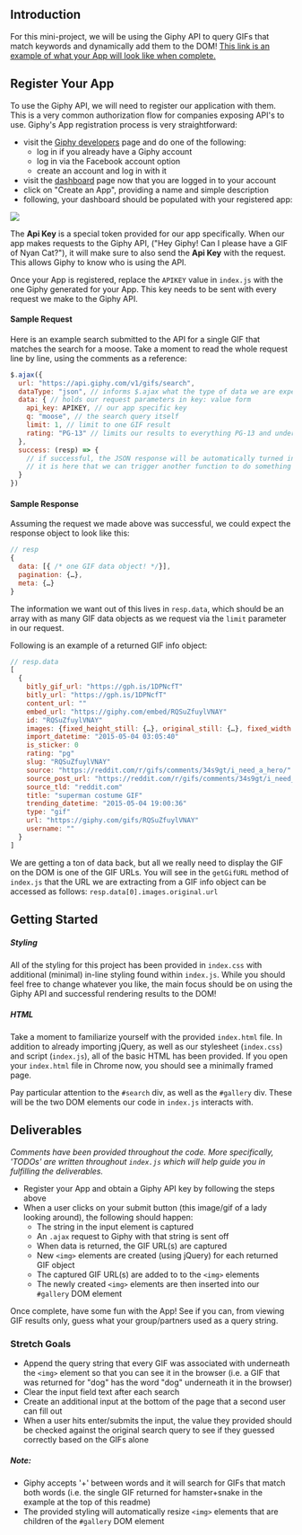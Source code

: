 ## Introduction

For this mini-project, we will be using the Giphy API to query GIFs that match keywords and dynamically add them to the DOM! [This link is an example of what your App will look like when complete.][example]

## Register Your App

To use the Giphy API, we will need to register our application with them. This is a very common authorization flow for companies exposing API's to use. Giphy's App registration process is very straightforward:

- visit the [Giphy developers][giphy-dev] page and do one of the following:
  - log in if you already have a Giphy account
  - log in via the Facebook account option
  - create an account and log in with it
- visit the [dashboard][giphy-dashboard] page now that you are logged in to your account
- click on "Create an App", providing a name and simple description
- following, your dashboard should be populated with your registered app:

![](https://curriculum-content.s3.amazonaws.com/KWK/giphy-app-reg.png)
  
The **Api Key** is a special token provided for our app specifically. When our app makes requests to the Giphy API, ("Hey Giphy! Can I please have a GIF of Nyan Cat?"), it will make sure to also send the **Api Key** with the request. This allows Giphy to know who is using the API.

Once your App is registered, replace the `APIKEY` value in `index.js` with the one Giphy generated for your App. This key needs to be sent with every request we make to the Giphy API. 

#### Sample Request

Here is an example search submitted to the API for a single GIF that matches the search for a moose. Take a moment to read the whole request line by line, using the comments as a reference:

```javascript
$.ajax({
  url: "https://api.giphy.com/v1/gifs/search",
  dataType: "json", // informs $.ajax what the type of data we are expecting back will be
  data: { // holds our request parameters in key: value form
    api_key: APIKEY, // our app specific key
    q: "moose", // the search query itself
    limit: 1, // limit to one GIF result
    rating: "PG-13" // limits our results to everything PG-13 and under 
  },
  success: (resp) => {
    // if successful, the JSON response will be automatically turned into a JavaScript object by $.ajax
    // it is here that we can trigger another function to do something with the response data!
  }
})
```

#### Sample Response

Assuming the request we made above was successful, we could expect the response object to look like this:

```javascript
// resp
{
  data: [{ /* one GIF data object! */}], 
  pagination: {…}, 
  meta: {…}
}
```

The information we want out of this lives in `resp.data`, which should be an array with as many GIF data objects as we request via the `limit` parameter in our request.

Following is an example of a returned GIF info object:

```javascript
// resp.data
[
  {
    bitly_gif_url: "https://gph.is/1DPNcfT"
    bitly_url: "https://gph.is/1DPNcfT"
    content_url: ""
    embed_url: "https://giphy.com/embed/RQSuZfuylVNAY"
    id: "RQSuZfuylVNAY"
    images: {fixed_height_still: {…}, original_still: {…}, fixed_width: {…}, fixed_height_small_still: {…}, fixed_height_downsampled: {…}, …}
    import_datetime: "2015-05-04 03:05:40"
    is_sticker: 0
    rating: "pg"
    slug: "RQSuZfuylVNAY"
    source: "https://reddit.com/r/gifs/comments/34s9gt/i_need_a_hero/"
    source_post_url: "https://reddit.com/r/gifs/comments/34s9gt/i_need_a_hero/"
    source_tld: "reddit.com"
    title: "superman costume GIF"
    trending_datetime: "2015-05-04 19:00:36"
    type: "gif"
    url: "https://giphy.com/gifs/RQSuZfuylVNAY"
    username: ""
  }
]
```

We are getting a ton of data back, but all we really need to display the GIF on the DOM is one of the GIF URLs. You will see in the `getGifURL` method of `index.js` that the URL we are extracting from a GIF info object can be accessed as follows: `resp.data[0].images.original.url`

## Getting Started

##### Styling

All of the styling for this project has been provided in `index.css` with additional (minimal) in-line styling found within `index.js`. While you should feel free to change whatever you like, the main focus should be on using the Giphy API and successful rendering results to the DOM!

##### HTML

Take a moment to familiarize yourself with the provided `index.html` file. In addition to already importing jQuery, as well as our stylesheet (`index.css`) and script (`index.js`), all of the basic HTML has been provided. If you open your `index.html` file in Chrome now, you should see a minimally framed page.

Pay particular attention to the `#search` div, as well as the `#gallery` div. These will be the two DOM elements our code in `index.js` interacts with. 

## Deliverables

_Comments have been provided throughout the code. More specifically, 'TODOs' are written throughout `index.js` which will help guide you in fulfilling the deliverables._

- Register your App and obtain a Giphy API key by following the steps above
- When a user clicks on your submit button (this image/gif of a lady looking around), the following should happen:
  - The string in the input element is captured
  - An `.ajax` request to Giphy with that string is sent off
  - When data is returned, the GIF URL(s) are captured
  - New `<img>` elements are created (using jQuery) for each returned GIF object
  - The captured GIF URL(s) are added to to the `<img>` elements
  - The newly created `<img>` elements are then inserted into our `#gallery` DOM element
  
Once complete, have some fun with the App! See if you can, from viewing GIF results only, guess what your group/partners used as a query string. 

### Stretch Goals

  - Append the query string that every GIF was associated with underneath the `<img>` element so that you can see it in the browser (i.e. a GIF that was returned for "dog" has the word "dog" underneath it in the browser)
  - Clear the input field text after each search
  - Create an additional input at the bottom of the page that a second user can fill out
  - When a user hits enter/submits the input, the value they provided should be checked against the original search query to see if they guessed correctly based on the GIFs alone

##### Note:
  - Giphy accepts '+' between words and it will search for GIFs that match both words (i.e. the single GIF returned for hamster+snake in the example at the top of this readme)
  - The provided styling will automatically resize `<img>` elements that are children of the `#gallery` DOM element
  

[giphy-dev]: https://developers.giphy.com/
[giphy-dashboard]: https://developers.giphy.com/dashboard/
[example]: https://curriculum-content.s3.amazonaws.com/KWK/sample-giphy-proj.gif
